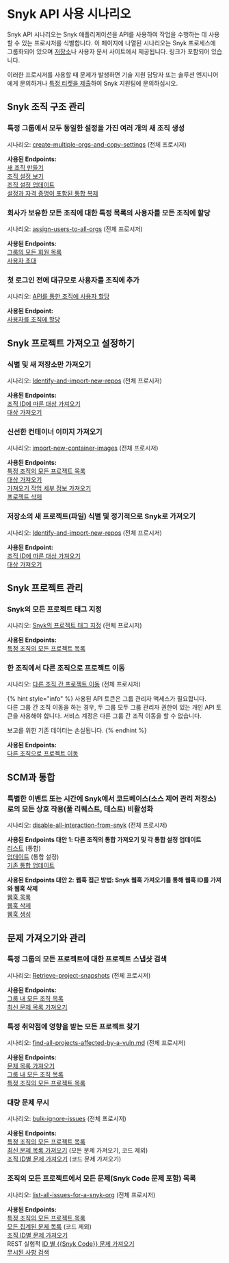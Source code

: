 # Snyk API 사용 시나리오

Snyk API 시나리오는 Snyk 애플리케이션을 API를 사용하여 작업을 수행하는 데 사용할 수 있는 프로시저를 식별합니다. 이 페이지에 나열된 시나리오는 Snyk 프로세스에 그룹화되어 있으며 [저장소](https://github.com/snyk-playground/cx-tools/tree/main/scripts)나 사용자 문서 사이트에서 제공됩니다. 링크가 포함되어 있습니다.

이러한 프로시저를 사용할 때 문제가 발생하면 기술 지원 담당자 또는 솔루션 엔지니어에게 문의하거나 [특정 티켓을 제출](https://support.snyk.io)하여 Snyk 지원팀에 문의하십시오.

## Snyk 조직 구조 관리

### 특정 그룹에서 모두 동일한 설정을 가진 여러 개의 새 조직 생성

시나리오: [create-multiple-orgs-and-copy-settings](https://github.com/snyk-playground/cx-tools/blob/main/scripts/create-multiple-orgs-and-copy-settings.md) (전체 프로시저)

**사용된 Endpoints:**\
[새 조직 만들기](../reference/organizations-v1.md#org)\
[조직 설정 보기](../reference/organizations-v1.md#org-orgid-settings-1)\
[조직 설정 업데이트](../reference/organizations-v1.md#org-orgid-settings)\
[설정과 자격 증명이 포함된 통합 복제](../reference/integrations-v1.md#org-orgid-integrations-integrationid-clone)

### 회사가 보유한 모든 조직에 대한 특정 목록의 사용자를 모든 조직에 할당

시나리오: [assign-users-to-all-orgs](https://github.com/snyk-playground/cx-tools/blob/main/scripts/assign-users-to-all-orgs.md) (전체 프로시저)

**사용된 Endpoints:**\
[그룹의 모든 회원 목록](../reference/groups-v1.md#group-groupid-members)\
[사용자 초대](../reference/organizations-v1.md#org-orgid-invite)

### 첫 로그인 전에 대규모로 사용자를 조직에 추가

시나리오: [API를 통한 조직에 사용자 할당](../../snyk-admin/user-management-with-the-api/provision-users-to-organizations-using-the-api.md)

**사용된 Endpoint:**\
[사용자를 조직에 할당](../reference/organizations-v1.md#org-orgid-provision)

## Snyk 프로젝트 가져오고 설정하기

### 식별 및 새 저장소만 가져오기

시나리오: [Identify-and-import-new-repos](https://github.com/snyk-playground/cx-tools/blob/main/scripts/Identify-and-import-new-repos.md) (전체 프로시저)

**사용된 Endpoints:**\
[조직 ID에 따른 대상 가져오기](../reference/targets.md#orgs-org_id-targets)\
[대상 가져오기](../reference/import-projects-v1.md#org-orgid-integrations-integrationid-import)

### 신선한 컨테이너 이미지 가져오기

시나리오: [import-new-container-images](https://github.com/snyk-playground/cx-tools/blob/main/scripts/import-new-container-images.md) (전체 프로시저)

**사용된 Endpoints:**\
[특정 조직의 모든 프로젝트 목록](../reference/projects.md#orgs-org_id-projects)\
[대상 가져오기](../reference/import-projects-v1.md#org-orgid-integrations-integrationid-import)\
[가져오기 작업 세부 정보 가져오기](../reference/import-projects-v1.md#org-orgid-integrations-integrationid-import-jobid)\
[프로젝트 삭제](../reference/projects-v1.md#org-orgid-project-projectid-2)

### 저장소의 새 프로젝트(파일) 식별 및 정기적으로 Snyk로 가져오기

시나리오: [Identify-and-import-new-repos](https://github.com/snyk-playground/cx-tools/blob/main/scripts/Identify-and-import-new-repos.md) (전체 프로시저)

**사용된 Endpoint:**\
[조직 ID에 따른 대상 가져오기](../reference/targets.md#orgs-org_id-targets)\
[대상 가져오기](../reference/import-projects-v1.md#org-orgid-integrations-integrationid-import)

## Snyk 프로젝트 관리

### Snyk의 모든 프로젝트 태그 지정

시나리오: [Snyk의 프로젝트 태그 지정](https://github.com/snyk-playground/cx-tools/blob/main/scripts/tag-snyk-projects.md) (전체 프로시저)

**사용된 Endpoints:**\
[특정 조직의 모든 프로젝트 목록](../reference/projects.md#orgs-org_id-projects)

### 한 조직에서 다른 조직으로 프로젝트 이동

시나리오: [다른 조직 간 프로젝트 이동](https://github.com/snyk-playground/cx-tools/blob/main/scripts/move-projects.md) (전체 프로시저)

{% hint style="info" %}
사용된 API 토큰은 그룹 관리자 액세스가 필요합니다.\
다른 그룹 간 조직 이동을 하는 경우, 두 그룹 모두 그룹 관리자 권한이 있는 개인 API 토큰을 사용해야 합니다. 서비스 계정은 다른 그룹 간 조직 이동을 할 수 없습니다.&#x20;

보고를 위한 기존 데이터는 손실됩니다.
{% endhint %}

**사용된 Endpoints:**\
[다른 조직으로 프로젝트 이동](../reference/projects-v1.md#org-orgid-project-projectid-move)

## SCM과 통합

### 특별한 이벤트 또는 시간에 Snyk에서 코드베이스(소스 제어 관리 저장소)로의 모든 상호 작용(풀 리퀘스트, 테스트) 비활성화

시나리오: [disable-all-interaction-from-snyk](https://github.com/snyk-playground/cx-tools/blob/main/scripts/disable-all-interaction-from-snyk.md) (전체 프로시저)

**사용된 Endpoints 대안 1: 다른 조직의 통합 가져오기 및 각 통합 설정 업데이트**\
[리스트](../reference/integrations-v1.md#org-orgid-integrations-1) (통합)\
[업데이트](../reference/integrations-v1.md#org-orgid-integrations-integrationid-settings) (통합 설정)\
[기존 통합 업데이트](../reference/integrations-v1.md#org-orgid-integrations-integrationid)

**사용된 Endpoints 대안 2:** **웹훅 접근 방법: Snyk 웹훅 가져오기를 통해 웹훅 ID를 가져와 웹훅 삭제**\
[웹훅 목록](../reference/webhooks-v1.md#org-orgid-webhooks-1)\
[웹훅 삭제](../reference/webhooks-v1.md#org-orgid-webhooks-webhookid-1)\
[웹훅 생성](../reference/webhooks-v1.md#org-orgid-webhooks)

## 문제 가져오기와 관리

### 특정 그룹의 모든 프로젝트에 대한 프로젝트 스냅샷 검색

시나리오: [Retrieve-project-snapshots](https://github.com/snyk-playground/cx-tools/blob/main/scripts/retrieve-projects-snapshots.md) (전체 프로시저)

**사용된 Endpoints:**\
[그룹 내 모든 조직 목록](../reference/groups-v1.md#group-groupid-orgs)\
[최신 문제 목록 가져오기](../reference/reporting-api-v1.md#reporting-issues-latest)

### 특정 취약점에 영향을 받는 모든 프로젝트 찾기

시나리오: [find-all-projects-affected-by-a-vuln.md](https://github.com/snyk-playground/cx-tools/blob/main/scripts/find-all-projects-affected-by-a-vuln.md) (전체 프로시저)

**사용된 Endpoints:**\
[문제 목록 가져오기](../reference/reporting-api-v1.md#reporting-issues)\
[그룹 내 모든 조직 목록](../reference/groups-v1.md#group-groupid-orgs)\
[특정 조직의 모든 프로젝트 목록](../reference/projects.md#orgs-org_id-projects)

### 대량 문제 무시

시나리오: [bulk-ignore-issues](https://github.com/snyk-playground/cx-tools/blob/main/scripts/bulk-ignore-issues.md) (전체 프로시저)

**사용된 Endpoints:**\
[특정 조직의 모든 프로젝트 목록](../reference/projects.md#orgs-org_id-projects)\
[최신 문제 목록 가져오기](../reference/reporting-api-v1.md#reporting-issues-latest) (모든 문제 가져오기, 코드 제외)\
[조직 ID별 문제 가져오기](../reference/issues.md#orgs-org_id-issues) (코드 문제 가져오기)

### 조직의 모든 프로젝트에서 모든 문제(Snyk Code 문제 포함) 목록

시나리오: [list-all-issues-for-a-snyk-org](https://github.com/snyk-playground/cx-tools/blob/main/scripts/list-all-issues-for-a-snyk-org.md) (전체 프로시저)

**사용된 Endpoints:**\
[특정 조직의 모든 프로젝트 목록](../reference/projects.md#orgs-org_id-projects)\
[모든 집계된 문제 목록](../reference/projects-v1.md#org-orgid-project-projectid-aggregated-issues) (코드 제외)\
[조직 ID별 문제 가져오기](../reference/issues.md#orgs-org_id-issues)\
REST 실험적 [ID 별 {{Snyk Code}} 문제 가져오기](https://apidocs.snyk.io/?version=2022-04-06%7Eexperimental#get-/orgs/-org_id-/issues/detail/code/-issue_id-)\
[무시된 사항 검색](../reference/ignores-v1.md#org-orgid-project-projectid-ignore-issueid-2)